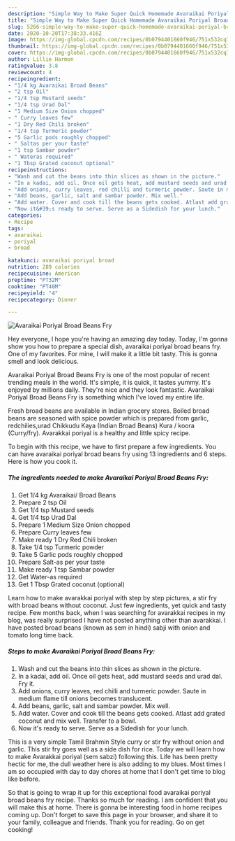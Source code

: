 ```yaml
---
description: "Simple Way to Make Super Quick Homemade Avaraikai Poriyal Broad Beans Fry"
title: "Simple Way to Make Super Quick Homemade Avaraikai Poriyal Broad Beans Fry"
slug: 5266-simple-way-to-make-super-quick-homemade-avaraikai-poriyal-broad-beans-fry
date: 2020-10-20T17:38:33.416Z
image: https://img-global.cpcdn.com/recipes/0b0794401660f946/751x532cq70/avaraikai-poriyal-broad-beans-fry-recipe-main-photo.jpg
thumbnail: https://img-global.cpcdn.com/recipes/0b0794401660f946/751x532cq70/avaraikai-poriyal-broad-beans-fry-recipe-main-photo.jpg
cover: https://img-global.cpcdn.com/recipes/0b0794401660f946/751x532cq70/avaraikai-poriyal-broad-beans-fry-recipe-main-photo.jpg
author: Lillie Harmon
ratingvalue: 3.8
reviewcount: 4
recipeingredient:
- "1/4 kg Avaraikai Broad Beans"
- "2 tsp Oil"
- "1/4 tsp Mustard seeds"
- "1/4 tsp Urad Dal"
- "1 Medium Size Onion chopped"
- " Curry leaves few"
- "1 Dry Red Chili broken"
- "1/4 tsp Turmeric powder"
- "5 Garlic pods roughly chopped"
- " Saltas per your taste"
- "1 tsp Sambar powder"
- " Wateras required"
- "1 Tbsp Grated coconut optional"
recipeinstructions:
- "Wash and cut the beans into thin slices as shown in the picture."
- "In a kadai, add oil. Once oil gets heat, add mustard seeds and urad dal. Fry it."
- "Add onions, curry leaves, red chilli and turmeric powder. Saute in medium flame till onions becomes translucent."
- "Add beans, garlic, salt and sambar powder. Mix well."
- "Add water. Cover and cook till the beans gets cooked. Atlast add grated coconut and mix well. Transfer to a bowl."
- "Now it&#39;s ready to serve. Serve as a Sidedish for your lunch."
categories:
- Recipe
tags:
- avaraikai
- poriyal
- broad

katakunci: avaraikai poriyal broad 
nutrition: 289 calories
recipecuisine: American
preptime: "PT32M"
cooktime: "PT40M"
recipeyield: "4"
recipecategory: Dinner

---
```



![Avaraikai Poriyal Broad Beans Fry](https://img-global.cpcdn.com/recipes/0b0794401660f946/751x532cq70/avaraikai-poriyal-broad-beans-fry-recipe-main-photo.jpg)

Hey everyone, I hope you're having an amazing day today. Today, I'm gonna show you how to prepare a special dish, avaraikai poriyal broad beans fry. One of my favorites. For mine, I will make it a little bit tasty. This is gonna smell and look delicious.

Avaraikai Poriyal Broad Beans Fry is one of the most popular of recent trending meals in the world. It's simple, it is quick, it tastes yummy. It's enjoyed by millions daily. They're nice and they look fantastic. Avaraikai Poriyal Broad Beans Fry is something which I've loved my entire life.

Fresh broad beans are available in Indian grocery stores. Boiled broad beans are seasoned with spice powder which is prepared from garlic, redchilies,urad Chikkudu Kaya (Indian Broad Beans) Kura / koora (Curry/fry). Avarakkai poriyal is a healthy and little spicy recipe.


To begin with this recipe, we have to first prepare a few ingredients. You can have avaraikai poriyal broad beans fry using 13 ingredients and 6 steps. Here is how you cook it.

<!--inarticleads1-->

##### The ingredients needed to make Avaraikai Poriyal Broad Beans Fry:

1. Get 1/4 kg Avaraikai/ Broad Beans
1. Prepare 2 tsp Oil
1. Get 1/4 tsp Mustard seeds
1. Get 1/4 tsp Urad Dal
1. Prepare 1 Medium Size Onion chopped
1. Prepare  Curry leaves few
1. Make ready 1 Dry Red Chili broken
1. Take 1/4 tsp Turmeric powder
1. Take 5 Garlic pods roughly chopped
1. Prepare  Salt-as per your taste
1. Make ready 1 tsp Sambar powder
1. Get  Water-as required
1. Get 1 Tbsp Grated coconut (optional)


Learn how to make avarakkai poriyal with step by step pictures, a stir fry with broad beans without coconut. Just few ingredients, yet quick and tasty recipe. Few months back, when I was searching for avarakkai recipes in my blog, was really surprised I have not posted anything other than avarakkai. I have posted broad beans (known as sem in hindi) sabji with onion and tomato long time back. 

<!--inarticleads2-->

##### Steps to make Avaraikai Poriyal Broad Beans Fry:

1. Wash and cut the beans into thin slices as shown in the picture.
1. In a kadai, add oil. Once oil gets heat, add mustard seeds and urad dal. Fry it.
1. Add onions, curry leaves, red chilli and turmeric powder. Saute in medium flame till onions becomes translucent.
1. Add beans, garlic, salt and sambar powder. Mix well.
1. Add water. Cover and cook till the beans gets cooked. Atlast add grated coconut and mix well. Transfer to a bowl.
1. Now it&#39;s ready to serve. Serve as a Sidedish for your lunch.


This is a very simple Tamil Brahmin Style curry or stir fry without onion and garlic. This stir fry goes well as a side dish for rice. Today we will learn how to make Avarakkai poriyal (sem sabzi) following this. Life has been pretty hectic for me, the dull weather here is also adding to my blues. Most times I am so occupied with day to day chores at home that I don&#39;t get time to blog like before. 

So that is going to wrap it up for this exceptional food avaraikai poriyal broad beans fry recipe. Thanks so much for reading. I am confident that you will make this at home. There is gonna be interesting food in home recipes coming up. Don't forget to save this page in your browser, and share it to your family, colleague and friends. Thank you for reading. Go on get cooking!
